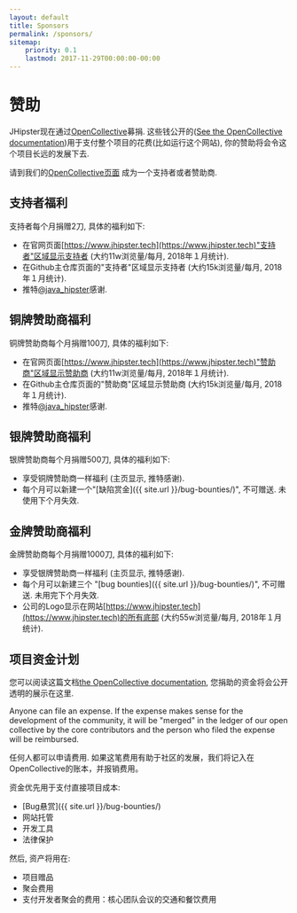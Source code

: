 ```yaml
---
layout: default
title: Sponsors
permalink: /sponsors/
sitemap:
    priority: 0.1
    lastmod: 2017-11-29T00:00:00-00:00
---
```

# <i class="fa fa-usd"></i> 赞助

JHipster现在通过[OpenCollective](https://opencollective.com/generator-jhipster)募捐. 这些钱公开的([See the OpenCollective documentation](https://opencollective.com/learn-more))用于支付整个项目的花费(比如运行这个网站), 你的赞助将会令这个项目长远的发展下去.

请到我们的[OpenCollective页面](https://opencollective.com/generator-jhipster) 成为一个支持者或者赞助商.

## 支持者福利

支持者每个月捐赠2刀, 具体的福利如下:

- 在官网页面[https://www.jhipster.tech](https://www.jhipster.tech)"支持者"区域显示支持者 (大约11w浏览量/每月, 2018年１月统计).
- 在Github主仓库页面的"支持者"区域显示支持者 (大约15k浏览量/每月, 2018年１月统计).
- 推特[@java_hipster](https://twitter.com/java_hipster)感谢.

## 铜牌赞助商福利

铜牌赞助商每个月捐赠100刀, 具体的福利如下:

- 在官网页面[https://www.jhipster.tech](https://www.jhipster.tech)"赞助商"区域显示赞助商 (大约11w浏览量/每月, 2018年１月统计).
- 在Github主仓库页面的"赞助商"区域显示赞助商 (大约15k浏览量/每月, 2018年１月统计).
- 推特[@java_hipster](https://twitter.com/java_hipster)感谢.

## 银牌赞助商福利

银牌赞助商每个月捐赠500刀, 具体的福利如下:

- 享受铜牌赞助商一样福利 (主页显示, 推特感谢).
- 每个月可以新建一个"[缺陷赏金]({{ site.url }}/bug-bounties/)", 不可赠送. 未使用下个月失效.

## 金牌赞助商福利

金牌赞助商每个月捐赠1000刀, 具体的福利如下:

- 享受银牌赞助商一样福利 (主页显示, 推特感谢).
- 每个月可以新建三个 "[bug bounties]({{ site.url }}/bug-bounties/)", 不可赠送. 未用完下个月失效.
- 公司的Logo显示在网站[https://www.jhipster.tech](https://www.jhipster.tech)的所有底部 (大约55w浏览量/每月, 2018年１月统计).

## 项目资金计划

您可以阅读这篇文档[the OpenCollective documentation](https://docs.opencollective.com), 您捐助的资金将会公开透明的展示在这里.

Anyone can file an expense. If the expense makes sense for the development of the community, it will be "merged" in the ledger of our open collective by the core contributors and the person who filed the expense will be reimbursed.

任何人都可以申请费用. 如果这笔费用有助于社区的发展，我们将记入在OpenCollective的账本，并报销费用。


资金优先用于支付直接项目成本:

- [Bug悬赏]({{ site.url }}/bug-bounties/)
- 网站托管
- 开发工具
- 法律保护

然后, 资产将用在:

- 项目赠品
- 聚会费用
- 支付开发者聚会的费用：核心团队会议的交通和餐饮费用
